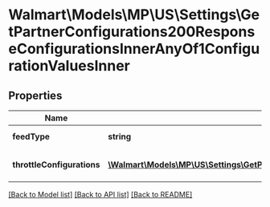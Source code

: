# Walmart\Models\MP\US\Settings\GetPartnerConfigurations200ResponseConfigurationsInnerAnyOf1ConfigurationValuesInner

## Properties

Name | Type | Description | Notes
------------ | ------------- | ------------- | -------------
**feedType** | **string** | The feed Type | [optional]
**throttleConfigurations** | [**\Walmart\Models\MP\US\Settings\GetPartnerConfigurations200ResponseConfigurationsInnerAnyOf1ConfigurationValuesInnerThrottleConfigurationsInner[]**](GetPartnerConfigurations200ResponseConfigurationsInnerAnyOf1ConfigurationValuesInnerThrottleConfigurationsInner.md) | Details of throttling configurations | [optional]


[[Back to Model list]](./) [[Back to API list]](../../../../../README.md#supported-apis) [[Back to README]](../../../../../README.md)
